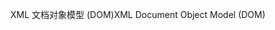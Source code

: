 <span data-ttu-id="3e95c-101">XML 文档对象模型 (DOM)</span><span class="sxs-lookup"><span data-stu-id="3e95c-101">XML Document Object Model (DOM)</span></span>